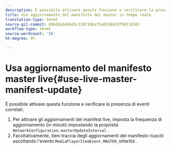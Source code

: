 ```yaml
---
description: È possibile attivare questa funzione e verificare la presenza di eventi correlati.
title: Usa aggiornamento del manifesto del master in tempo reale
translation-type: tm+mt
source-git-commit: 89bdda1d4bd5c126f19ba75a819942df901183d1
workflow-type: tm+mt
source-wordcount: '56'
ht-degree: 0%

---
```



# Usa aggiornamento del manifesto master live{#use-live-master-manifest-update}

È possibile attivare questa funzione e verificare la presenza di eventi correlati.

1. Per attivare gli aggiornamenti del manifest live, imposta la frequenza di aggiornamento (in minuti) impostando la proprietà `NetworkConfiguration.masterUpdateInterval` .
1. Facoltativamente, tieni traccia degli aggiornamenti del manifesto riusciti ascoltando l&#39;evento `MediaPlayerItemEvent.MASTER_UPDATED` .

